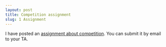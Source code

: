 ```yaml
---
layout: post
title: Competition assignment
slug: 1 Assignment
---
```


I have posted an [assignment about competition](/materials/competition.asn.pdf). You can submit it by email to your TA.
